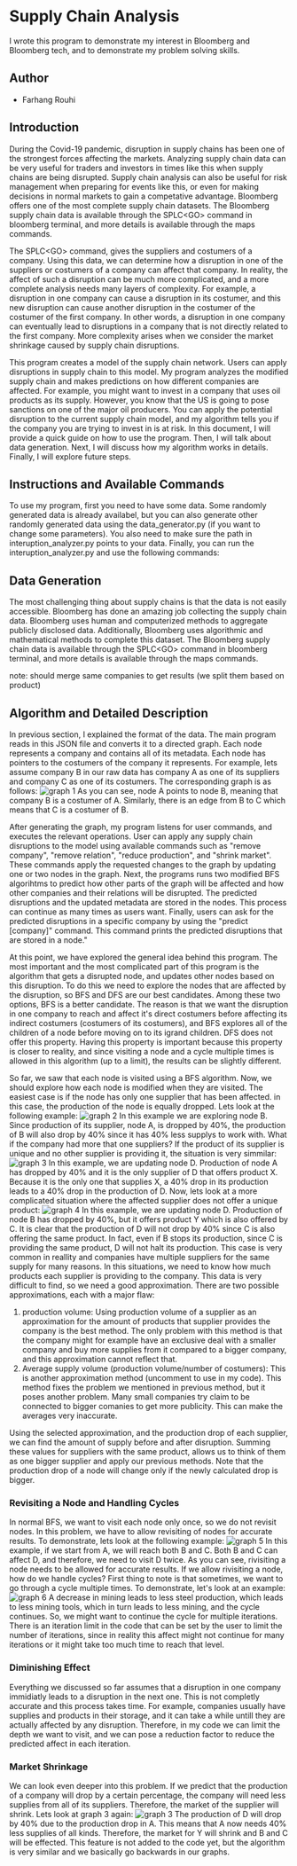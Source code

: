 # Supply Chain Analysis
I wrote this program to demonstrate my interest in Bloomberg and Bloomberg tech, and to demonstrate my problem solving skills.

## Author
* Farhang Rouhi

## Introduction
During the Covid-19 pandemic, disruption in supply chains has been one of the strongest forces affecting the markets.
Analyzing supply chain data can be very useful for traders and investors in times like this when supply chains are being disrupted.
Supply chain analysis can also be useful for risk management when preparing for events like this, or even for making decisions in normal markets to gain a competative advantage.
Bloomberg offers one of the most complete supply chain datasets. The Bloomberg supply chain data is available through the SPLC\<GO> command in bloomberg terminal, and more details 
is available through the maps commands.

The SPLC\<GO> command, gives the suppliers and costumers of a company.
Using this data, we can determine how a disruption in one of the suppliers or costumers of a company can affect that company.
In reality, the affect of such a disruption can be much more complicated, and a more complete analysis needs many layers of complexity.
For example, a disruption in one company can cause a disruption in its costumer, and this new disruption can cause another disruption in the costumer
of the costumer of the first company. In other words, a disruption in one company can eventually lead to disruptions in a company that is not
directly related to the first company. More complexity arises when we consider the market shrinkage caused by supply chain disruptions.

This program creates a model of the supply chain network. Users can apply disruptions in supply chain to this model.
My program analyzes the modified supply chain and makes predictions on how different companies are affected. For example, you might want
to invest in a company that uses oil products as its supply. However, you know that the US is going to pose sanctions on one of the major 
oil producers. You can apply the potential disruption to the current supply chain model, and my algorithm tells you
if the company you are trying to invest in is at risk. In this document, I will provide a quick guide on how to use the program. Then, I will 
talk about data generation. Next, I will discuss how my algorithm works in details. Finally, I will explore future steps.

## Instructions and Available Commands
To use my program, first you need to have some data. Some randomly generated data is already availabel, but you can also generate other randomly generated data using the data_generator.py (if you want to change some parameters). You also need to make sure the path in interuption_analyzer.py points to your data. Finally, you can run the interuption_analyzer.py and use the following commands:


## Data Generation
The most challenging thing about supply chains is that the data is not easily accessible. Bloomberg has done an amazing job collecting the supply chain data.
Bloomberg uses human and computerized methods to aggregate publicly disclosed data. Additionally, Bloomberg uses algorithmic and mathematical
methods to complete this dataset. The Bloomberg supply chain data is available through the SPLC\<GO> command in bloomberg terminal, and more details 
is available through the maps commands.

note: should merge same companies to get results (we split them based on product)

## Algorithm and Detailed Description
In previous section, I explained the format of the data. The main program reads in this JSON file and converts it to a directed graph.
Each node represents a company and contains all of its metadata. Each node has pointers to the costumers of the company it represents.
For example, lets assume company B in our raw data has company A as one of its suppliers and company C as one of its costumers.
The corresponding graph is as follows:
![graph 1](resources/graph1.png)
As you can see, node A points to node B, meaning that company B is a costumer of A. Similarly, there is an edge from B to C which means that C is a costumer of B.

After generating the graph, my program listens for user commands, and executes the relevant operations. User can apply any supply chain disruptions to the model using available commands
such as "remove company", "remove relation", "reduce production", and "shrink market". These commands apply the requested changes to the graph by updating one or two nodes in the graph.
Next, the programs runs two modified BFS algorihtms to predict how other parts of the graph will be affected and how other companies and their relations will be disrupted. The predicted disruptions and the updated metadata are stored in the nodes. This process can continue as many times as users want. Finally, users can ask for the predicted disruptions in a specific company by
using the "predict [company]" command. This command prints the predicted disruptions that are stored in a node."

At this point, we have explored the general idea behind this program. The most important and the most complicated part of this program is the algorithm that gets a disrupted node, and updates other nodes based on this disruption. To do this we need to explore the nodes that are affected by the disruption, so BFS and DFS are our best candidates.
Among these two options, BFS is a better candidate. The reason is that we want the disruption in one company to reach and affect it's direct costumers before affecting its indirect costumers (costumers of its costumers), and BFS explores all of the children of a node before moving on to its igrand children. DFS does not offer this property. Having this property is important because this property is closer to reality, and since visiting a node and a cycle multiple times is allowed in this algorithm (up to a limit), the results can be slightly different.

So far, we saw that each node is visited using a BFS algorithm. Now, we should explore how each node is modified when they are visited. The easiest case is if the node has only one supplier that has been affected. in this case, the production of the node is equally dropped. Lets look at the following example:
![graph 2](resources/graph2.png)
In this example we are exploring node B. Since production of its supplier, node A, is dropped by 40%, the production of B will also drop by 40% since it has 40% less supplys to work with.
What if the company had more that one suppliers? If the product of its supplier is unique and no other supplier is providing it, the situation is very simmilar:
![graph 3](resources/graph3.png)
In this example, we are updating node D. Production of node A has dropped by 40% and it is the only supplier of D that offers product X. Because it is the only one that supplies X, a 40% drop in its production leads to a 40% drop in the production of D. Now, lets look at a more complicated situation where the affected supplier does not offer a unique product:
![graph 4](resources/graph4.png)
In this example, we are updating node D. Production of node B has dropped by 40%, but it offers product Y which is also offered by C. It is clear that the production of D will not drop by 40% since C is also offering the same product. In fact, even if B stops its production, since C is providing the same product, D will not halt its production. This case is very common in reallity and companies have multiple suppliers for the same supply for many reasons. In this situations, we need to know how much products each supplier is providing to the company. This data is very difficult to find, so we need a good approximation. There are two possible approximations, each with a major flaw:
1. production volume: Using production volume of a supplier as an approximation for the amount of products that supplier provides the company is the best method. The only problem with this method is that the company might for example have an exclusive deal with a smaller company and buy more supplies from it compared to a bigger company, and this approximation cannot reflect that.
2. Average supply volume (production volume/number of costumers): This is another approximation method (uncomment to use in my code). This method fixes the problem we mentioned in previous method, but it poses another problem. Many small companies try claim to be connected to bigger comanies to get more publicity. This can make the averages very inaccurate.

Using the selected approximation, and the production drop of each supplier, we can find the amount of supply before and after disruption. Summing these values for suppliers with the same product, allows us to think of them as one bigger supplier and apply our previous methods. Note that the production drop of a node will change only if the newly calculated drop is bigger.


### Revisiting a Node and Handling Cycles
In normal BFS, we want to visit each node only once, so we do not revisit nodes. In this problem, we have to allow revisiting of nodes for accurate results. To demonstrate, lets look at the following example:
![graph 5](resources/graph5.png)
In this example, if we start from A, we will reach both B and C. Both B and C can affect D, and therefore, we need to visit D twice. As you can see, rivisiting a node needs to be allowed for accurate results.
If we allow rivisiting a node, how do we handle cycles? First thing to note is that sometimes, we want to go through a cycle multiple times. To demonstrate, let's look at an example:
![graph 6](resources/graph6.png)
A decrease in mining leads to less steel production, which leads to less mining tools, which in turn leads to less mining, and the cycle continues. So, we might want to continue the cycle for multiple iterations. There is an iteration limit in the code that can be set by the user to limit the number of iterations, since in reality this affect might not continue for many iterations or it might take too much time to reach that level.

### Diminishing Effect
Everything we discussed so far assumes that a disruption in one company immidiatly leads to a disruption in the next one. This is not completly accurate and this process takes time. For example, companies usually have supplies and products in their storage, and it can take a while untill they are actually affected by any disruption. Therefore, in my code we can limit the depth we want to visit, and we can pose a reduction factor to reduce the predicted affect in each iteration.

### Market Shrinkage
We can look even deeper into this problem. If we predict that the production of a company will drop by a certain percentage, the company will need less supplies from all of its suppliers.
Therefore, the market of the supplier will shrink. Lets look at graph 3 again:
![graph 3](resources/graph3.png)
The production of D will drop by 40% due to the production drop in A. This means that A now needs 40% less supplies of all kinds. Therefore, the market for Y will shrink and B and C will be effected. This feature is not added to the code yet, but the algorithm is very similar and we basically go backwards in our graphs.












